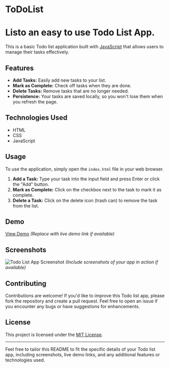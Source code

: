 # ToDoList

# Listo an easy to use Todo List App. 

This is a basic Todo list application built with [JavaScript](https://developer.mozilla.org/en-US/docs/Web/JavaScript) that allows users to manage their tasks effectively.

## Features

- **Add Tasks:** Easily add new tasks to your list.
- **Mark as Complete:** Check off tasks when they are done.
- **Delete Tasks:** Remove tasks that are no longer needed.
- **Persistence:** Your tasks are saved locally, so you won't lose them when you refresh the page.

## Technologies Used

- HTML
- CSS
- JavaScript

## Usage

To use the application, simply open the `index.html` file in your web browser.

1. **Add a Task:** Type your task into the input field and press Enter or click the "Add" button.
2. **Mark as Complete:** Click on the checkbox next to the task to mark it as complete.
3. **Delete a Task:** Click on the delete icon (trash can) to remove the task from the list.

## Demo

[View Demo](#) *(Replace with live demo link if available)*

## Screenshots

![Todo List App Screenshot](screenshot.png)
*(Include screenshots of your app in action if available)*

## Contributing

Contributions are welcome! If you'd like to improve this Todo list app, please fork the repository and create a pull request. Feel free to open an issue if you encounter any bugs or have suggestions for enhancements.

## License

This project is licensed under the [MIT License](LICENSE).

---

Feel free to tailor this README to fit the specific details of your Todo list app, including screenshots, live demo links, and any additional features or technologies used.
